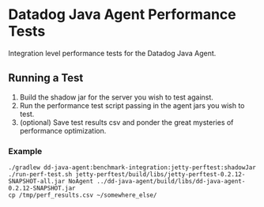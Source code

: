 # Datadog Java Agent Performance Tests
Integration level performance tests for the Datadog Java Agent.

## Running a Test
1. Build the shadow jar for the server you wish to test against.
2. Run the performance test script passing in the agent jars you wish to test.
3. (optional) Save test results csv and ponder the great mysteries of performance optimization.

### Example
```
./gradlew dd-java-agent:benchmark-integration:jetty-perftest:shadowJar
./run-perf-test.sh jetty-perftest/build/libs/jetty-perftest-0.2.12-SNAPSHOT-all.jar NoAgent ../dd-java-agent/build/libs/dd-java-agent-0.2.12-SNAPSHOT.jar
cp /tmp/perf_results.csv ~/somewhere_else/
```
